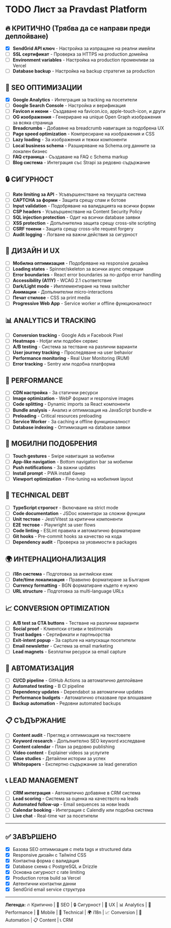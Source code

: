 # TODO Лист за Pravdast Platform

## 🔥 КРИТИЧНО (Трябва да се направи преди деплойване)
- [x] **SendGrid API ключ** - Настройка за изпращане на реални имейли
- [ ] **SSL сертификат** - Проверка за HTTPS на production домейна
- [ ] **Environment variables** - Настройка на production променливи за Vercel
- [ ] **Database backup** - Настройка на backup стратегия за production

## 🎯 SEO ОПТИМИЗАЦИИ
- [x] **Google Analytics** - Интеграция за tracking на посетители
- [ ] **Google Search Console** - Настройка и верификация
- [ ] **Favicon и икони** - Създаване на favicon.ico, apple-touch-icon, и други
- [ ] **OG изображения** - Генериране на unique Open Graph изображения за всяка страница
- [ ] **Breadcrumbs** - Добавяне на breadcrumb навигация за подобрена UX
- [ ] **Page speed optimization** - Компресиране на изображения и CSS
- [ ] **Lazy loading** - За изображения и тежки компоненти
- [ ] **Local business schema** - Разширяване на Schema.org данните за локален бизнес
- [ ] **FAQ страница** - Създаване на FAQ с Schema markup
- [ ] **Blog система** - Интеграция със Strapi за редовно съдържание

## 🔒 СИГУРНОСТ
- [ ] **Rate limiting за API** - Усъвършенстване на текущата система
- [ ] **CAPTCHA за форми** - Защита срещу спам и ботове
- [ ] **Input validation** - Подобряване на валидацията на всички форми
- [ ] **CSP headers** - Усъвършенстване на Content Security Policy
- [ ] **SQL injection protection** - Одит на всички database заявки
- [ ] **XSS protection** - Допълнителна защита срещу cross-site scripting
- [ ] **CSRF токени** - Защита срещу cross-site request forgery
- [ ] **Audit logging** - Логване на важни действия за сигурност

## 🎨 ДИЗАЙН И UX
- [ ] **Мобилна оптимизация** - Подобряване на responsive дизайна
- [ ] **Loading states** - Spinner/skeleton за всички async операции
- [ ] **Error boundaries** - React error boundaries за по-добро error handling
- [ ] **Accessibility (A11Y)** - WCAG 2.1 съответствие
- [ ] **Dark/Light mode** - Имплементиране на тема switcher
- [ ] **Анимации** - Допълнителни micro-interactions
- [ ] **Печат стилове** - CSS за print media
- [ ] **Progressive Web App** - Service worker и offline функционалност

## 📊 ANALYTICS И TRACKING
- [ ] **Conversion tracking** - Google Ads и Facebook Pixel
- [ ] **Heatmaps** - Hotjar или подобен сервис
- [ ] **A/B testing** - Система за тестване на различни варианти
- [ ] **User journey tracking** - Проследяване на user behavior
- [ ] **Performance monitoring** - Real User Monitoring (RUM)
- [ ] **Error tracking** - Sentry или подобна платформа

## 🚀 PERFORMANCE
- [ ] **CDN настройка** - За статични ресурси
- [ ] **Image optimization** - WebP формат и responsive images
- [ ] **Code splitting** - Dynamic imports за React компоненти
- [ ] **Bundle analysis** - Анализ и оптимизация на JavaScript bundle-и
- [ ] **Preloading** - Critical resources preloading
- [ ] **Service Worker** - За caching и offline функционалност
- [ ] **Database indexing** - Оптимизация на database заявки

## 📱 МОБИЛНИ ПОДОБРЕНИЯ
- [ ] **Touch gestures** - Swipe навигация за мобилни
- [ ] **App-like navigation** - Bottom navigation bar за мобилни
- [ ] **Push notifications** - За важни updates
- [ ] **Install prompt** - PWA install банер
- [ ] **Viewport optimization** - Fine-tuning на мобилния layout

## 🔧 TECHNICAL DEBT
- [ ] **TypeScript строгост** - Включване на strict mode
- [ ] **Code documentation** - JSDoc коментари за сложни функции
- [ ] **Unit тестове** - Jest/Vitest за критични компоненти
- [ ] **E2E тестове** - Playwright за user flows
- [ ] **Code linting** - ESLint правила и автоматично форматиране
- [ ] **Git hooks** - Pre-commit hooks за качество на кода
- [ ] **Dependency audit** - Проверка за уязвимости в packages

## 🌍 ИНТЕРНАЦИОНАЛИЗАЦИЯ
- [ ] **i18n система** - Подготовка за английски език
- [ ] **Date/time локализация** - Правилно форматиране за България
- [ ] **Currency formatting** - BGN форматиране където е нужно
- [ ] **URL structure** - Подготовка за multi-language URLs

## 📈 CONVERSION OPTIMIZATION
- [ ] **A/B test за CTA buttons** - Тестване на различни варианти
- [ ] **Social proof** - Клиентски отзиви и testimonials
- [ ] **Trust badges** - Сертификати и партньорства
- [ ] **Exit-intent popup** - За capture на напускащи посетители
- [ ] **Email newsletter** - Система за email marketing
- [ ] **Lead magnets** - Безплатни ресурси за email capture

## 🔄 АВТОМАТИЗАЦИЯ
- [ ] **CI/CD pipeline** - GitHub Actions за автоматично деплойване
- [ ] **Automated testing** - В CI pipeline
- [ ] **Dependency updates** - Dependabot за автоматични updates
- [ ] **Performance budgets** - Автоматично отказване при влошаване
- [ ] **Backup automation** - Редовни automated backups

## 📋 СЪДЪРЖАНИЕ
- [ ] **Content audit** - Преглед и оптимизация на текстовете
- [ ] **Keyword research** - Допълнително SEO keyword изследване
- [ ] **Content calendar** - План за редовно publishing
- [ ] **Video content** - Explainer videos за услугите
- [ ] **Case studies** - Детайлни истории за успех
- [ ] **Whitepapers** - Експертно съдържание за lead generation

## 📞 LEAD MANAGEMENT
- [ ] **CRM интеграция** - Автоматично добавяне в CRM система
- [ ] **Lead scoring** - Система за оценка на качеството на leads
- [ ] **Automated follow-up** - Email sequences за нови leads
- [ ] **Calendar booking** - Интеграция с Calendly или подобна система
- [ ] **Live chat** - Real-time чат за посетители

---

## ✅ ЗАВЪРШЕНО
- [x] Базова SEO оптимизация с meta tags и structured data
- [x] Responsive дизайн с Tailwind CSS
- [x] Контактна форма с валидация
- [x] Database схема с PostgreSQL и Drizzle
- [x] Основна сигурност с rate limiting
- [x] Production готов build за Vercel
- [x] Автентични контактни данни
- [x] SendGrid email service структура

---

**Легенда:**
🔥 Критично | 🎯 SEO | 🔒 Сигурност | 🎨 UX | 📊 Analytics | 🚀 Performance | 📱 Mobile | 🔧 Technical | 🌍 i18n | 📈 Conversion | 🔄 Automation | 📋 Content | 📞 CRM